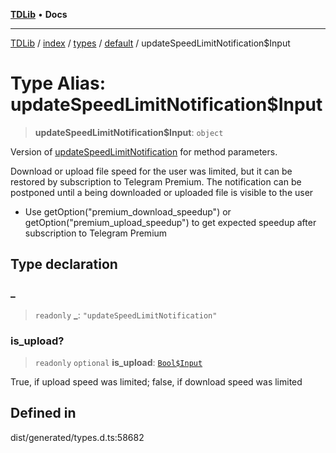 [**TDLib**](../../../../../../README.md) • **Docs**

***

[TDLib](../../../../../../modules.md) / [index](../../../../../README.md) / [types](../../../README.md) / [default](../README.md) / updateSpeedLimitNotification$Input

# Type Alias: updateSpeedLimitNotification$Input

> **updateSpeedLimitNotification$Input**: `object`

Version of [updateSpeedLimitNotification](updateSpeedLimitNotification.md) for method parameters.

Download or upload file speed for the user was limited, but it can be restored by subscription to Telegram Premium. The notification can be postponed until a being downloaded or uploaded file is visible to the user

- Use getOption("premium_download_speedup") or getOption("premium_upload_speedup") to get expected speedup after subscription to Telegram Premium

## Type declaration

### \_

> `readonly` **\_**: `"updateSpeedLimitNotification"`

### is\_upload?

> `readonly` `optional` **is\_upload**: [`Bool$Input`](Bool$Input.md)

True, if upload speed was limited; false, if download speed was limited

## Defined in

dist/generated/types.d.ts:58682
